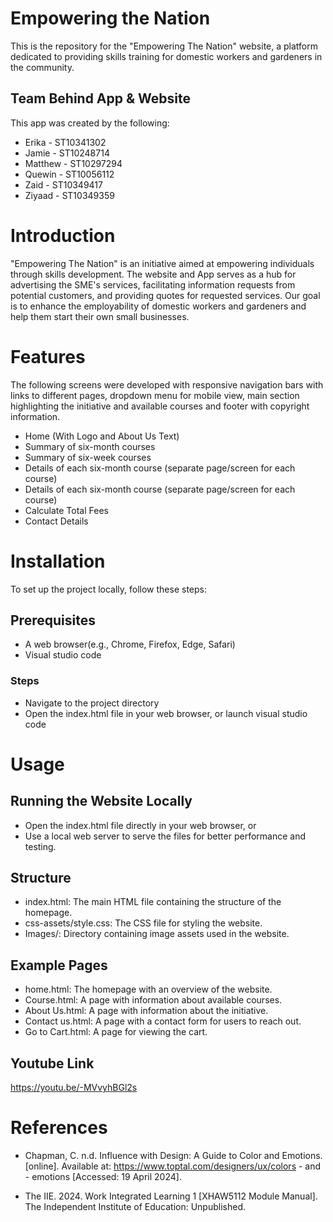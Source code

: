 # Empowering the Nation
This is the repository for the "Empowering The Nation" website, a platform dedicated to providing skills training for domestic workers and gardeners in the community.

## Team Behind App & Website
This app was created by the following:
- Erika - ST10341302
- Jamie - ST10248714
- Matthew - ST10297294
- Quewin - ST10056112
- Zaid - ST10349417
- Ziyaad - ST10349359

# Introduction

"Empowering The Nation" is an initiative aimed at empowering individuals through skills development. The website and App serves as a hub for advertising the SME's services, facilitating information requests from potential customers, and providing quotes for requested services. Our goal is to enhance the employability of domestic workers and gardeners and help them start their own small businesses.

# Features

The following screens were developed with responsive navigation bars with links to different pages, dropdown menu for mobile view, main section highlighting the initiative and available courses and footer with copyright information.

- Home (With Logo and About Us Text)
- Summary of six-month courses
- Summary of six-week courses
- Details of each six-month course (separate page/screen for each course)
- Details of each six-month course (separate page/screen for each course)
- Calculate Total Fees
- Contact Details

# Installation

To set up the project locally, follow these steps:

## Prerequisites
- A web browser(e.g., Chrome, Firefox, Edge, Safari)
- Visual studio code

### Steps
- Navigate to the project directory
- Open the index.html file in your web browser, or launch visual studio code

# Usage

## Running the Website Locally
- Open the index.html file directly in your web browser, or
- Use a local web server to serve the files for better performance and testing.
## Structure
- index.html: The main HTML file containing the structure of the homepage.
- css-assets/style.css: The CSS file for styling the website.
- Images/: Directory containing image assets used in the website.
## Example Pages
- home.html: The homepage with an overview of the website.
- Course.html: A page with information about available courses.
- About Us.html: A page with information about the initiative.
- Contact us.html: A page with a contact form for users to reach out.
- Go to Cart.html: A page for viewing the cart.

## Youtube Link

https://youtu.be/-MVvyhBGl2s

# References

- Chapman, C. n.d. Influence with Design: A Guide to Color and Emotions. [online]. Available at: https://www.toptal.com/designers/ux/colors - and - emotions [Accessed: 19 April 2024].

- The IIE. 2024. Work Integrated Learning 1 [XHAW5112 Module Manual]. The Independent Institute of Education: Unpublished.

